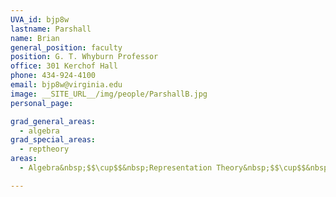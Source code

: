 ```yaml
---
UVA_id: bjp8w
lastname: Parshall
name: Brian
general_position: faculty
position: G. T. Whyburn Professor
office: 301 Kerchof Hall
phone: 434-924-4100
email: bjp8w@virginia.edu
image: __SITE_URL__/img/people/ParshallB.jpg
personal_page:

grad_general_areas:
  - algebra
grad_special_areas:
  - reptheory
areas:
  - Algebra&nbsp;$$\cup$$&nbsp;Representation Theory&nbsp;$$\cup$$&nbsp;Number Theory

---
```

